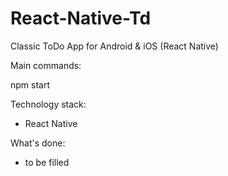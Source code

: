# React-Native-Td

Classic ToDo App for Android & iOS (React Native)

Main commands:

npm start

Technology stack:

- React Native

What's done:

- to be filled
